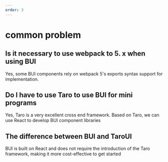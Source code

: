 ```yaml
---
order: 3
---
```


# common problem

## Is it necessary to use webpack to 5. x when using BUI

Yes, some BUI components rely on webpack 5's exports syntax support for implementation.

## Do I have to use Taro to use BUI for mini programs

Yes, Taro is a very excellent cross end framework. Based on Taro, we can use React to develop BUI component libraries

## The difference between BUI and TaroUI

BUI is built on React and does not require the introduction of the Taro framework, making it more cost-effective to get started
